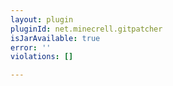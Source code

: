 ```yaml
---
layout: plugin
pluginId: net.minecrell.gitpatcher
isJarAvailable: true
error: ''
violations: []

---
```


